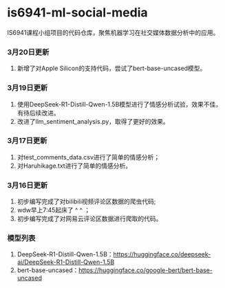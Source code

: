 # is6941-ml-social-media

IS6941课程小组项目的代码仓库，聚焦机器学习在社交媒体数据分析中的应用。

### 3月20日更新

1. 新增了对Apple Silicon的支持代码，尝试了bert-base-uncased模型。

### 3月19日更新

1. 使用DeepSeek-R1-Distill-Qwen-1.5B模型进行了情感分析试验，效果不佳，有待后续改进。
2. 改进了llm_sentiment_analysis.py，取得了更好的效果。

### 3月17日更新

1. 对test_comments_data.csv进行了简单的情感分析；
2. 对Haruhikage.txt进行了简单的情感分析。

### 3月16日更新

1. 初步编写完成了对bilibili视频评论区数据的爬虫代码;
2. wdw早上7:45起床了 ^ ^ ；
3. 初步编写完成了对网易云评论区数据进行爬取的代码。

### 模型列表

1. DeepSeek-R1-Distill-Qwen-1.5B：https://huggingface.co/deepseek-ai/DeepSeek-R1-Distill-Qwen-1.5B
2. bert-base-uncased：https://huggingface.co/google-bert/bert-base-uncased
